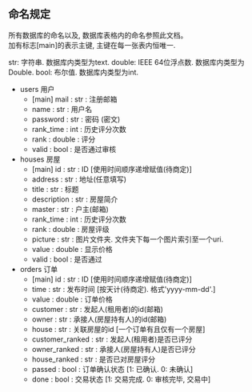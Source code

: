 ## 命名规定

所有数据库的命名以及, 数据库表格内的命名参照此文档。  
加有标志[main]的表示主键, 主键在每一张表内恒唯一.

str: 字符串. 数据库内类型为text.
double: IEEE 64位浮点数. 数据库内类型为Double.
bool: 布尔值. 数据库内类型为int.

* users 用户
    * [main] mail   : str       : 注册邮箱
    * name          : str       : 用户名
	* password      : str       : 密码 (密文)
    * rank_time     : int       : 历史评分次数
    * rank          : double    : 评分
    * valid         : bool      : 是否通过审核
* houses 房屋
    * [main] id     : str       : ID [使用时间顺序递增赋值(待商定)]
    * address       : str       : 地址(任意填写)
    * title         : str       : 标题
    * description   : str       : 房屋简介
    * master        : str       : 户主(邮箱)
    * rank_time     : int       : 历史评分次数
    * rank          : double    : 房屋评级
    * picture       : str       : 图片文件夹. 文件夹下每一个图片索引至一个uri. 
    * value         : double    : 显示价格
    * valid         : bool      : 是否通过
* orders 订单
    * [main] id         : str       : ID [使用时间顺序递增赋值(待商定)]
	* time              : str       : 发布时间 [按天计(待商定). 格式'yyyy-mm-dd'.]
    * value             : double    : 订单价格
    * customer          : str       : 发起人(租用者)的id(邮箱)
    * owner             : str       : 承接人(房屋持有人)的id(邮箱)
    * house             : str       : 关联房屋的id [一个订单有且仅有一个房屋]
    * customer_ranked   : str       : 发起人(租用者)是否已评分
    * owner_ranked      : str       : 承接人(房屋持有人)是否已评分
    * house_ranked      : str       : 是否已对房屋评分
    * passed            : bool      : 订单确认状态 [1: 已确认. 0: 未确认]
    * done              : bool      : 交易状态 [1: 交易完成. 0: 审核完毕, 交易中]
